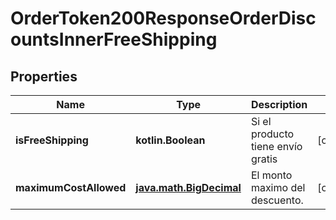 
# OrderToken200ResponseOrderDiscountsInnerFreeShipping

## Properties
Name | Type | Description | Notes
------------ | ------------- | ------------- | -------------
**isFreeShipping** | **kotlin.Boolean** | Si el producto tiene envío gratis |  [optional]
**maximumCostAllowed** | [**java.math.BigDecimal**](java.math.BigDecimal.md) | El monto maximo del descuento. |  [optional]



